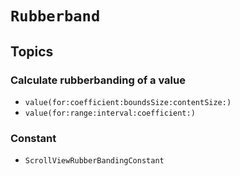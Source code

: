 # ``Rubberband``

## Topics

### Calculate rubberbanding of a value

- ``value(for:coefficient:boundsSize:contentSize:)``
- ``value(for:range:interval:coefficient:)``

### Constant

- ``ScrollViewRubberBandingConstant``
